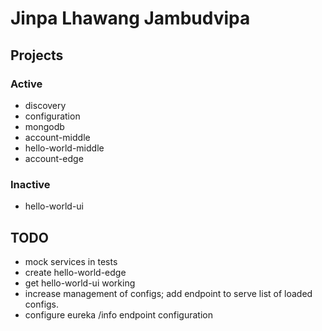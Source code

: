# Jinpa Lhawang Jambudvipa

## Projects

### Active

* discovery
* configuration
* mongodb
* account-middle
* hello-world-middle
* account-edge

### Inactive

* hello-world-ui

## TODO

* mock services in tests
* create hello-world-edge
* get hello-world-ui working
* increase management of configs; add endpoint to serve list of loaded configs.
* configure eureka /info endpoint configuration
